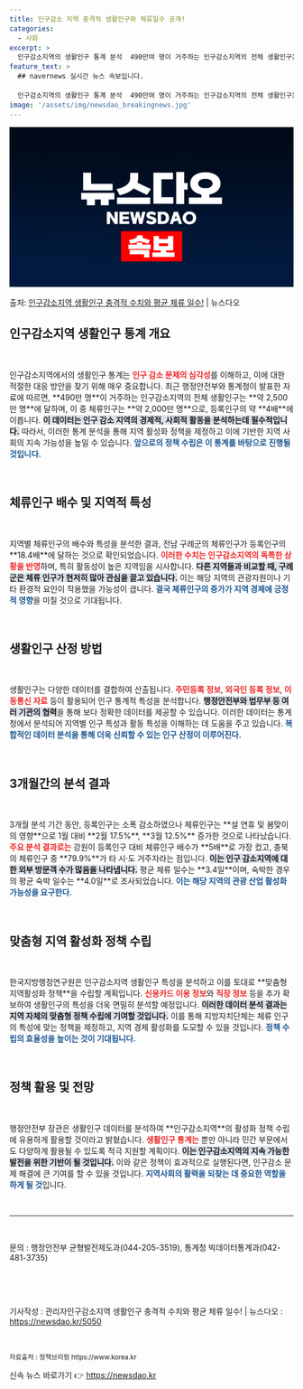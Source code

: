 ```yaml
---
title: 인구감소 지역 충격적 생활인구와 체류일수 공개!
categories:
  - 사회
excerpt: >
  인구감소지역의 생활인구 통계 분석  490만여 명이 거주하는 인구감소지역의 전체 생활인구는 약 2500만 명…
feature_text: >
  ## navernews 실시간 뉴스 속보입니다.

  인구감소지역의 생활인구 통계 분석  490만여 명이 거주하는 인구감소지역의 전체 생활인구는 약 2500만 명…
image: '/assets/img/newsdao_breakingnews.jpg'
---
```


![뉴스다오 속보](/assets/img/newsdao_breakingnews.jpg)

<p>출처: <a href="https://newsdao.kr/5050" rel="dofollow">인구감소지역 생활인구 충격적 수치와 평균 체류 일수!</a> | 뉴스다오</p>

<h2 data-ke-size="size26">인구감소지역 생활인구 통계 개요</h2>

<p data-ke-size="size16">&nbsp;</p>
인구감소지역에서의 생활인구 통계는 <b><span style="color: #ee2323;">인구 감소 문제의 심각성</span></b>를 이해하고, 이에 대한 적절한 대응 방안을 찾기 위해 매우 중요합니다. 최근 행정안전부와 통계청이 발표한 자료에 따르면, **490만 명**이 거주하는 인구감소지역의 전체 생활인구는 **약 2,500만 명**에 달하며, 이 중 체류인구는 **약 2,000만 명**으로, 등록인구의 약 **4배**에 이릅니다. <b><span style="background-color: #21538527;">이 데이터는 인구 감소 지역의 경제적, 사회적 활동을 분석하는데 필수적입니다.</span></b> 따라서, 이러한 통계 분석을 통해 지역 활성화 정책을 제정하고 이에 기반한 지역 사회의 지속 가능성을 높일 수 있습니다. <b><span style="color: #1a5490;">앞으로의 정책 수립은 이 통계를 바탕으로 진행될 것입니다.</span></b>

<p data-ke-size="size16">&nbsp;</p>

<h2 data-ke-size="size26">체류인구 배수 및 지역적 특성</h2>

<p data-ke-size="size16">&nbsp;</p>
지역별 체류인구의 배수와 특성을 분석한 결과, 전남 구례군의 체류인구가 등록인구의 **18.4배**에 달하는 것으로 확인되었습니다. <b><span style="color: #ee2323;">이러한 수치는 인구감소지역의 독특한 상황을 반영</span></b>하며, 특히 활동성이 높은 지역임을 시사합니다. <b><span style="background-color: #21538527;">다른 지역들과 비교할 때, 구례군은 체류 인구가 현저히 많아 관심을 끌고 있습니다.</span></b> 이는 해당 지역의 관광자원이나 기타 환경적 요인이 작용했을 가능성이 큽니다. <b><span style="color: #1a5490;">결국 체류인구의 증가가 지역 경제에 긍정적 영향</span></b>을 미칠 것으로 기대됩니다.

<p data-ke-size="size16">&nbsp;</p>

<h2 data-ke-size="size26">생활인구 산정 방법</h2>

<p data-ke-size="size16">&nbsp;</p>
생활인구는 다양한 데이터를 결합하여 산출됩니다. <b><span style="color: #ee2323;">주민등록 정보</span></b>, <b><span style="color: #ee2323;">외국인 등록 정보</span></b>, <b><span style="color: #ee2323;">이동통신 자료</span></b> 등이 활용되어 인구 통계적 특성을 분석합니다. <b><span style="background-color: #21538527;">행정안전부와 법무부 등 여러 기관의 협력</span></b>을 통해 보다 정확한 데이터를 제공할 수 있습니다. 이러한 데이터는 통계청에서 분석되어 지역별 인구 특성과 활동 특성을 이해하는 데 도움을 주고 있습니다. <b><span style="color: #1a5490;">복합적인 데이터 분석을 통해 더욱 신뢰할 수 있는 인구 산정이 이루어진다.</span></b>

<p data-ke-size="size16">&nbsp;</p>

<h2 data-ke-size="size26">3개월간의 분석 결과</h2>

<p data-ke-size="size16">&nbsp;</p>
3개월 분석 기간 동안, 등록인구는 소폭 감소하였으나 체류인구는 **설 연휴 및 봄맞이의 영향**으로 1월 대비 **2월 17.5%**, **3월 12.5%** 증가한 것으로 나타났습니다. <b><span style="color: #ee2323;">주요 분석 결과로는</span></b> 강원이 등록인구 대비 체류인구 배수가 **5배**로 가장 컸고, 충북의 체류인구 중 **79.9%**가 타 시·도 거주자라는 점입니다. <b><span style="background-color: #21538527;">이는 인구 감소지역에 대한 외부 방문객 수가 많음을 나타냅니다.</span></b> 평균 체류 일수는 **3.4일**이며, 숙박한 경우의 평균 숙박 일수는 **4.0일**로 조사되었습니다. <b><span style="color: #1a5490;">이는 해당 지역의 관광 산업 활성화 가능성을 요구한다.</span></b>

<p data-ke-size="size16">&nbsp;</p>

<h2 data-ke-size="size26">맞춤형 지역 활성화 정책 수립</h2>

<p data-ke-size="size16">&nbsp;</p>
한국지방행정연구원은 인구감소지역 생활인구 특성을 분석하고 이를 토대로 **맞춤형 지역활성화 정책**을 수립할 계획입니다. <b><span style="color: #ee2323;">신용카드 이용 정보</span></b>와 <b><span style="color: #ee2323;">직장 정보</span></b> 등을 추가 확보하여 생활인구의 특성을 더욱 면밀히 분석할 예정입니다. <b><span style="background-color: #21538527;">이러한 데이터 분석 결과는 지역 자체의 맞춤형 정책 수립에 기여할 것입니다.</span></b> 이를 통해 지방자치단체는 체류 인구의 특성에 맞는 정책을 제정하고, 지역 경제 활성화를 도모할 수 있을 것입니다. <b><span style="color: #1a5490;">정책 수립의 효율성을 높이는 것이 기대됩니다.</span></b>

<p data-ke-size="size16">&nbsp;</p>

<h2 data-ke-size="size26">정책 활용 및 전망</h2>

<p data-ke-size="size16">&nbsp;</p>
행정안전부 장관은 생활인구 데이터를 분석하여 **인구감소지역**의 활성화 정책 수립에 유용하게 활용할 것이라고 밝혔습니다. <b><span style="color: #ee2323;">생활인구 통계는</span></b> 뿐만 아니라 민간 부문에서도 다양하게 활용될 수 있도록 적극 지원할 계획이다. <b><span style="background-color: #21538527;">이는 인구감소지역의 지속 가능한 발전을 위한 기반이 될 것입니다.</span></b> 이와 같은 정책이 효과적으로 실행된다면, 인구감소 문제 해결에 큰 기여를 할 수 있을 것입니다. <b><span style="color: #1a5490;">지역사회의 활력을 되찾는 데 중요한 역할을 하게 될 것</span></b>입니다.

<p data-ke-size="size16">&nbsp;</p>

<hr />
<p data-ke-size="size16">&nbsp;</p>
문의 : 행정안전부 균형발전제도과(044-205-3519), 통계청 빅데이터통계과(042-481-3735)
<p data-ke-size="size16">&nbsp;</p>
<p data-ke-size="size16">&nbsp;</p> 
기사작성 : 관리자인구감소지역 생활인구 충격적 수치와 평균 체류 일수! | 뉴스다오  : <a href="https://newsdao.kr/5050" target="_blank">https://newsdao.kr/5050</a> 
<p data-ke-size="size16">&nbsp;</p>
<small>자료출처 : 정책브리핑 https://www.korea.kr<br /></small> 

신속 뉴스 바로가기 👉 <a href="https://newsdao.kr" rel="dofollow">https://newsdao.kr</a>


